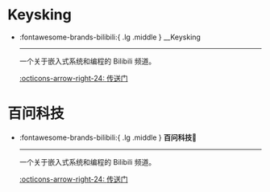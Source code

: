 # Keysking

<div class="grid cards" markdown>

-   :fontawesome-brands-bilibili:{ .lg .middle } __Keysking

    ---

    一个关于嵌入式系统和编程的 Bilibili 频道。

    [:octicons-arrow-right-24: <a href="https://space.bilibili.com/6100925" target="_blank"> 传送门 </a>](#)

</div>


# 百问科技

<div class="grid cards" markdown>

-   :fontawesome-brands-bilibili:{ .lg .middle } __百问科技🎯__

    ---

    一个关于嵌入式系统和编程的 Bilibili 频道。

    [:octicons-arrow-right-24: <a href="https://www.bilibili.com/video/BV1AQ4y157ok?p=1" target="_blank"> 传送门 </a>](#)

</div>